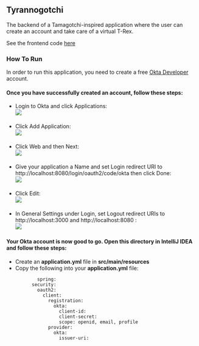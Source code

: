 <h2>Tyrannogotchi</h1>

<p>The backend of a Tamagotchi-inspired application where the user can create an account and take care of a virtual T-Rex.</p>

<p>See the frontend code <a href="https://github.com/helenakolberg/tyrannogotchi_frontend">here</a></p>

<h3>How To Run</h3>

<p>In order to run this application, you need to create a free <a href="https://developer.okta.com/">Okta Developer</a> account.</p>

<h4>Once you have successfully created an account, follow these steps:</h4>

<ul>
    <li>
        Login to Okta and click Applications:
        <br>
            <img src="https://i.ibb.co/zsR2602/1-applications.png" />
    </li>
    <br>
    <li>
        Click Add Application:
        <br>
            <img src="https://i.ibb.co/3pMsww0/2-add.png" />
    </li>
    <br>
    <li>
        Click Web and then Next:
        <br>
            <img src="https://i.ibb.co/nbW5HP3/3-webnext.png" />
    </li>
    <br>
    <li>
        Give your application a Name and set Login redirect URI to http://localhost:8080/login/oauth2/code/okta then click Done:
        <br>
            <img src="https://i.ibb.co/p4Qjt2K/4-name.png" />
    </li>
    <br>
    <li>
        Click Edit:
        <br>
            <img src="https://i.ibb.co/X7j77nS/5-edit.png" />
    </li>
    <br>
    <li>
        In General Settings under Login, set Logout redirect URIs to http://localhost:3000 and http://localhost:8080 :
        <br>
            <img src="https://i.ibb.co/9TD09f3/6-logout.png" />
    </li>
</ul>

<h4>Your Okta account is now good to go. Open this directory in IntelliJ IDEA and follow these steps:</h4>

<ul>
    <li>
        Create an <b>application.yml</b> file in <b>src/main/resources</b>
    </li>
    <li>
        Copy the following into your <b>application.yml</b> file:
        <br>
        
            spring:
          security:
            oauth2:
              client:
                registration:
                  okta:
                    client-id: 
                    client-secret: 
                    scope: openid, email, profile
                provider:
                  okta:
                    issuer-uri:
        
 </li>

</ul>